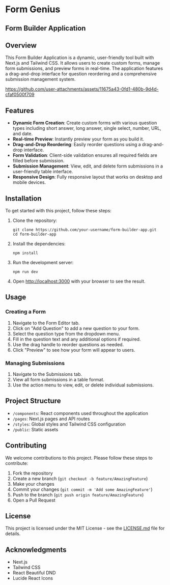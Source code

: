 # Form Genius

## Form Builder Application

## Overview

This Form Builder Application is a dynamic, user-friendly tool built with Next.js and Tailwind CSS. It allows users to create custom forms, manage form submissions, and preview forms in real-time. The application features a drag-and-drop interface for question reordering and a comprehensive submission management system.

https://github.com/user-attachments/assets/11675a43-0fd1-480b-9d4d-cfaf0500f709



## Features

- **Dynamic Form Creation**: Create custom forms with various question types including short answer, long answer, single select, number, URL, and date.
- **Real-time Preview**: Instantly preview your form as you build it.
- **Drag-and-Drop Reordering**: Easily reorder questions using a drag-and-drop interface.
- **Form Validation**: Client-side validation ensures all required fields are filled before submission.
- **Submission Management**: View, edit, and delete form submissions in a user-friendly table interface.
- **Responsive Design**: Fully responsive layout that works on desktop and mobile devices.

## Installation

To get started with this project, follow these steps:

1. Clone the repository:
   ```
   git clone https://github.com/your-username/form-builder-app.git
   cd form-builder-app
   ```

2. Install the dependencies:
   ```
   npm install
   ```

3. Run the development server:
   ```
   npm run dev
   ```

4. Open [http://localhost:3000](http://localhost:3000) with your browser to see the result.

## Usage

### Creating a Form

1. Navigate to the Form Editor tab.
2. Click on "Add Question" to add a new question to your form.
3. Select the question type from the dropdown menu.
4. Fill in the question text and any additional options if required.
5. Use the drag handle to reorder questions as needed.
6. Click "Preview" to see how your form will appear to users.

### Managing Submissions

1. Navigate to the Submissions tab.
2. View all form submissions in a table format.
3. Use the action menu to view, edit, or delete individual submissions.

## Project Structure

- `/components`: React components used throughout the application
- `/pages`: Next.js pages and API routes
- `/styles`: Global styles and Tailwind CSS configuration
- `/public`: Static assets

## Contributing

We welcome contributions to this project. Please follow these steps to contribute:

1. Fork the repository
2. Create a new branch (`git checkout -b feature/AmazingFeature`)
3. Make your changes
4. Commit your changes (`git commit -m 'Add some AmazingFeature'`)
5. Push to the branch (`git push origin feature/AmazingFeature`)
6. Open a Pull Request

## License

This project is licensed under the MIT License - see the [LICENSE.md](LICENSE.md) file for details.

## Acknowledgments

- Next.js
- Tailwind CSS
- React Beautiful DND
- Lucide React Icons



